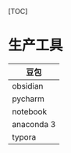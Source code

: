 [TOC]

# 生产工具

| 豆包       |
| ---------- |
| obsidian   |
| pycharm    |
| notebook   |
| anaconda 3 |
| typora     |

